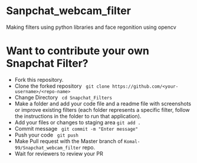 # Sanpchat_webcam_filter
Making filters using python libraries and face regonition using opencv

# Want to contribute your own Snapchat Filter?

- Fork this repository.
- Clone the forked repository
` git clone https://github.com/<your-username>/<repo-name>`
- Change Directory
` cd Snapchat_Filters`
- Make a folder and add your code file and a readme file with screenshots or improve existing filters (each folder represents a specific filter, follow the instructions in the folder to run that application).
- Add your files or changes to staging area
`git add .`
- Commit message
` git commit -m "Enter message"`
- Push your code
` git push`
- Make Pull request with the Master branch of `Komal-99/Snapchat_webcam_filter` repo.
- Wait for reviewers to review your PR

